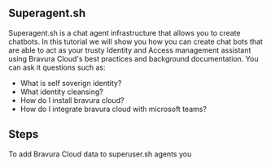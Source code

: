 ## Superagent.sh

Superagent.sh is a chat agent infrastructure that allows you to create chatbots. In this tutorial we will show you how you can create chat bots that are able to act as your trusty Identity and Access management assistant using Bravura Cloud's best practices and background documentation. You can ask it questions such as:

* What is self soverign identity?
* What identity cleansing?
* How do I install bravura cloud?
* How do I integrate bravura cloud with microsoft teams? 

## Steps

To add Bravura Cloud data to superuser.sh agents you 